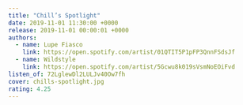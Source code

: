```yaml
---
title: "Chill’s Spotlight"
date: 2019-11-01 11:30:00 +0000
release: 2019-11-01 00:00:01 +0000
authors:
  - name: Lupe Fiasco
    link: https://open.spotify.com/artist/01QTIT5P1pFP3QnnFSdsJf
  - name: Wildstyle
    link: https://open.spotify.com/artist/5Gcwu8k019sVsmNoEOiFvd
listen_of: 72LglewDl2LULJv40Ow7fh
cover: chills-spotlight.jpg
rating: 4.25
---
```

